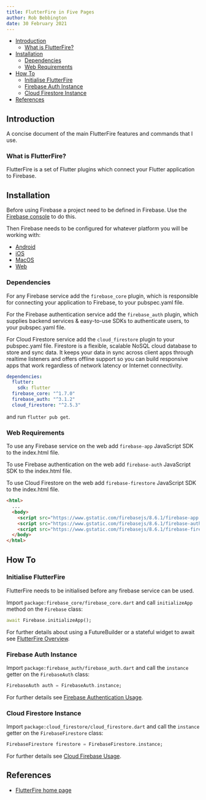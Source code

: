 ```yaml
---
title: FlutterFire in Five Pages
author: Rob Bebbington
date: 30 February 2021
---
```


- [Introduction](#introduction)
  - [What is FlutterFire?](#what-is-flutterfire)
- [Installation](#installation)
  - [Dependencies](#dependencies)
  - [Web Requirements](#web-requirements)
- [How To](#how-to)
  - [Initialise FlutterFire](#initialise-flutterfire)
  - [Firebase Auth Instance](#firebase-auth-instance)
  - [Cloud Firestore Instance](#cloud-firestore-instance)
- [References](#references)

## Introduction

A concise document of the main FlutterFire features and commands that I use.

### What is FlutterFire?

FlutterFire is a set of Flutter plugins which connect your Flutter application to Firebase.

## Installation

Before using Firebase a project need to be defined in Firebase. Use the [Firebase console](https://console.firebase.google.com/) to do this.

Then Firebase needs to be configured for whatever platform you will be working with:

- [Android](https://firebase.flutter.dev/docs/installation/android)
- [iOS](https://firebase.flutter.dev/docs/installation/ios)
- [MacOS](https://firebase.flutter.dev/docs/installation/macos)
- [Web](https://firebase.flutter.dev/docs/installation/web)

### Dependencies

For any Firebase service add the `firebase_core` plugin, which is responsible for connecting your application to Firebase, to your pubspec.yaml file.

For the Firebase authentication service add the `firebase_auth` plugin, which supplies backend services & easy-to-use SDKs to authenticate users, to your pubspec.yaml file.

For Cloud Firestore service add the `cloud_firestore` plugin to your pubspec.yaml file. Firestore is a flexible, scalable NoSQL cloud database to store and sync data. It keeps your data in sync across client apps through realtime listeners and offers offline support so you can build responsive apps that work regardless of network latency or Internet connectivity.

```yaml
dependencies:
  flutter:
    sdk: flutter
  firebase_core: "^1.7.0"
  firebase_auth: "^3.1.2"
  cloud_firestore: "^2.5.3"
  ```

and run `flutter pub get`.

### Web Requirements

To use any Firebase service on the web add `firebase-app` JavaScript SDK to the index.html file.

To use Firebase authentication on the web add `firebase-auth` JavaScript SDK to the index.html file.

To use Cloud Firestore on the web add `firebase-firestore` JavaScript SDK to the index.html file.

```html
<html>
  ...
  <body>
    <script src="https://www.gstatic.com/firebasejs/8.6.1/firebase-app.js"></script>
    <script src="https://www.gstatic.com/firebasejs/8.6.1/firebase-auth.js"></script>
    <script src="https://www.gstatic.com/firebasejs/8.6.1/firebase-firestore.js"></script>
  </body>
</html>
```

## How To

### Initialise FlutterFire

FlutterFire needs to be initialised before any firebase service can be used.

Import `package:firebase_core/firebase_core.dart` and call `initializeApp` method on the `Firebase` class:

```dart
await Firebase.initializeApp();
```

For further details about using a FutureBuilder or a stateful widget to await see [FlutterFire Overview](https://firebase.flutter.dev/docs/overview).

### Firebase Auth Instance

Import `package:firebase_auth/firebase_auth.dart` and call the `instance` getter on the `FirebaseAuth` class:

```dart
FirebaseAuth auth = FirebaseAuth.instance;
```

For further details see [Firebase Authentication Usage](https://firebase.flutter.dev/docs/auth/usage).

### Cloud Firestore Instance

Import `package:cloud_firestore/cloud_firestore.dart` and call the `instance` getter on the `FirebaseFirestore` class:

```dart
FirebaseFirestore firestore = FirebaseFirestore.instance;
```

For further details see [Cloud Firebase Usage](https://firebase.flutter.dev/docs/firestore/usage).

## References

- [FlutterFire home page](https://firebase.flutter.dev/)
